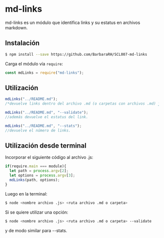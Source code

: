 # md-links

md-links es un módulo que identifica links y su estatus en archivos markdown.

## Instalación

```sh
$ npm install --save https://github.com/BarbaraRH/SCL007-md-links
```

Carga el módulo vía `require`:

```js
const mdLinks = require("md-links");
```

## Utilización

```js
mdLinks("../README.md");
/*devuelve links dentro del archivo .md (o carpetas con archivos .md) junto al nombre del link y ruta del archivo.*/

mdLinks("../README.md", "--validate");
//además devuelve el estatus del link.

mdLinks("../README.md", "--stats");
//devuelve el número de links.
```

## Utilización desde terminal

Incorporar el siguiente código al archivo .js:

```js
if(require.main === module){
  let path = process.argv[2];
  let options = process.argv[3];
  mdLinks(path, options);
}
```

Luego en la terminal:

```sh
$ node <nombre archivo .js> <ruta archivo .md o carpeta>
```

Si se quiere utilizar una opción:

```sh
$ node <nombre archivo .js> <ruta archivo .md o carpeta> --validate
```
y de modo similar para --stats.